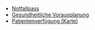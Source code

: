 * [Notfallpass](https://pjolo.github.io/Questionnaire/notfallpass)
* [Gesundheitliche Vorausplanung](https://pjolo.github.io/Questionnaire/GesundheitlicheVorausplanung)
* [Patientenverfügung (Karte)](https://pjolo.github.io/Questionnaire/PatientenverfuegungKarte)
 
